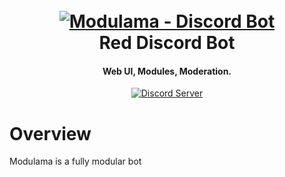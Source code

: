 <h1 align="center">
  <br>
  <a href="https://github.com/alex-suspicious/modulama"><img src="https://i.imgur.com/WckH1kj.png" alt="Modulama - Discord Bot"></a>
  <br>
  Red Discord Bot
  <br>
</h1>

<h4 align="center">Web UI, Modules, Moderation.</h4>

<p align="center">
  <a href="https://discord.gg/VNM7vkfVcy">
    <img src="https://discordapp.com/api/guilds/1109036079455162490/widget.png?style=shield" alt="Discord Server">
  </a>
</p>

# Overview
Modulama is a fully modular bot